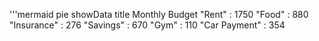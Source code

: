 '''mermaid
pie showData title Monthly Budget
"Rent" : 1750
"Food" : 880
"Insurance" : 276
"Savings" : 670
"Gym" : 110
"Car Payment" : 354
